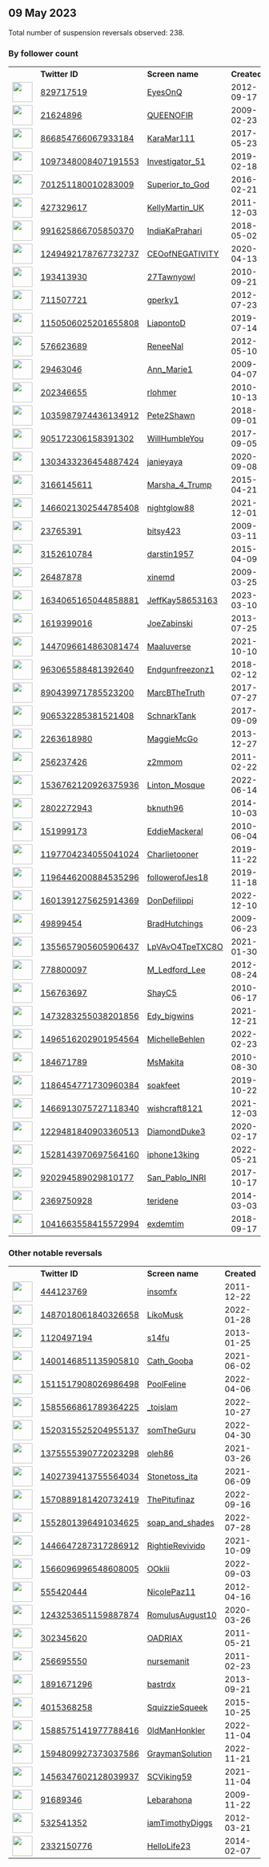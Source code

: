
## 09 May 2023
Total number of suspension reversals observed: 238.

### By follower count
<table><tr><th></th><th align="left">Twitter ID</th><th align="left">Screen name</th>
<th align="left">Created</th><th align="left">Status</th><th align="left">Suspended</th><th align="left">Followers</th>
<tr><td><a href="https://pbs.twimg.com/profile_images/1085873627290107905/UgoEc_ww_normal.jpg"><img src="https://pbs.twimg.com/profile_images/1085873627290107905/UgoEc_ww_normal.jpg" width="40px" height="40px" align="center"/></a></td><td><a href="https://twitter.com/intent/user?user_id=829717519">829717519</a></td><td><a href="https://twitter.com/EyesOnQ">EyesOnQ</a></td><td>2012-09-17</td><td align="center">👋</td><td></td><td>165361</td></tr>
<tr><td><a href="https://pbs.twimg.com/profile_images/1657660317915316224/dgPLag86_normal.jpg"><img src="https://pbs.twimg.com/profile_images/1657660317915316224/dgPLag86_normal.jpg" width="40px" height="40px" align="center"/></a></td><td><a href="https://twitter.com/intent/user?user_id=21624896">21624896</a></td><td><a href="https://twitter.com/QUEENOFIR">QUEENOFIR</a></td><td>2009-02-23</td><td align="center"></td><td>2022-09-22</td><td>26341</td></tr>
<tr><td><a href="https://pbs.twimg.com/profile_images/1658227013705154560/kyrHUyeo_normal.jpg"><img src="https://pbs.twimg.com/profile_images/1658227013705154560/kyrHUyeo_normal.jpg" width="40px" height="40px" align="center"/></a></td><td><a href="https://twitter.com/intent/user?user_id=866854766067933184">866854766067933184</a></td><td><a href="https://twitter.com/KaraMar111">KaraMar111</a></td><td>2017-05-23</td><td align="center"></td><td></td><td>26295</td></tr>
<tr><td><a href="https://pbs.twimg.com/profile_images/1259582916536995841/6N3wmtqJ_normal.jpg"><img src="https://pbs.twimg.com/profile_images/1259582916536995841/6N3wmtqJ_normal.jpg" width="40px" height="40px" align="center"/></a></td><td><a href="https://twitter.com/intent/user?user_id=1097348008407191553">1097348008407191553</a></td><td><a href="https://twitter.com/Investigator_51">Investigator_51</a></td><td>2019-02-18</td><td align="center"></td><td></td><td>22551</td></tr>
<tr><td><a href="https://pbs.twimg.com/profile_images/949110834667536384/E2Gq-PD2_normal.jpg"><img src="https://pbs.twimg.com/profile_images/949110834667536384/E2Gq-PD2_normal.jpg" width="40px" height="40px" align="center"/></a></td><td><a href="https://twitter.com/intent/user?user_id=701251180010283009">701251180010283009</a></td><td><a href="https://twitter.com/Superior_to_God">Superior_to_God</a></td><td>2016-02-21</td><td align="center"></td><td></td><td>18942</td></tr>
<tr><td><a href="https://pbs.twimg.com/profile_images/1655637354856472586/4zcXwJMz_normal.jpg"><img src="https://pbs.twimg.com/profile_images/1655637354856472586/4zcXwJMz_normal.jpg" width="40px" height="40px" align="center"/></a></td><td><a href="https://twitter.com/intent/user?user_id=427329617">427329617</a></td><td><a href="https://twitter.com/KellyMartin_UK">KellyMartin_UK</a></td><td>2011-12-03</td><td align="center"></td><td>2022-08-05</td><td>17109</td></tr>
<tr><td><a href="https://pbs.twimg.com/profile_images/1192593959022784514/7ov624AK_normal.jpg"><img src="https://pbs.twimg.com/profile_images/1192593959022784514/7ov624AK_normal.jpg" width="40px" height="40px" align="center"/></a></td><td><a href="https://twitter.com/intent/user?user_id=991625866705850370">991625866705850370</a></td><td><a href="https://twitter.com/IndiaKaPrahari">IndiaKaPrahari</a></td><td>2018-05-02</td><td align="center"></td><td>2022-10-29</td><td>11388</td></tr>
<tr><td><a href="https://pbs.twimg.com/profile_images/1311251784028037120/i5xSNh_g_normal.jpg"><img src="https://pbs.twimg.com/profile_images/1311251784028037120/i5xSNh_g_normal.jpg" width="40px" height="40px" align="center"/></a></td><td><a href="https://twitter.com/intent/user?user_id=1249492178767732737">1249492178767732737</a></td><td><a href="https://twitter.com/CEOofNEGATIVITY">CEOofNEGATIVITY</a></td><td>2020-04-13</td><td align="center"></td><td></td><td>10148</td></tr>
<tr><td><a href="https://pbs.twimg.com/profile_images/1026582460811935746/aPaNRNvt_normal.jpg"><img src="https://pbs.twimg.com/profile_images/1026582460811935746/aPaNRNvt_normal.jpg" width="40px" height="40px" align="center"/></a></td><td><a href="https://twitter.com/intent/user?user_id=193413930">193413930</a></td><td><a href="https://twitter.com/27Tawnyowl">27Tawnyowl</a></td><td>2010-09-21</td><td align="center"></td><td>2022-12-08</td><td>9120</td></tr>
<tr><td><a href="https://pbs.twimg.com/profile_images/378800000559879785/f4484198089024077799449e72d97a78_normal.jpeg"><img src="https://pbs.twimg.com/profile_images/378800000559879785/f4484198089024077799449e72d97a78_normal.jpeg" width="40px" height="40px" align="center"/></a></td><td><a href="https://twitter.com/intent/user?user_id=711507721">711507721</a></td><td><a href="https://twitter.com/gperky1">gperky1</a></td><td>2012-07-23</td><td align="center"></td><td>2023-04-28</td><td>9075</td></tr>
<tr><td><a href="https://pbs.twimg.com/profile_images/1655962692899700737/DX9uzm_n_normal.jpg"><img src="https://pbs.twimg.com/profile_images/1655962692899700737/DX9uzm_n_normal.jpg" width="40px" height="40px" align="center"/></a></td><td><a href="https://twitter.com/intent/user?user_id=1150506025201655808">1150506025201655808</a></td><td><a href="https://twitter.com/LiapontoD">LiapontoD</a></td><td>2019-07-14</td><td align="center"></td><td>2022-11-12</td><td>7781</td></tr>
<tr><td><a href="https://pbs.twimg.com/profile_images/1344110646842036224/AhBV2P_8_normal.jpg"><img src="https://pbs.twimg.com/profile_images/1344110646842036224/AhBV2P_8_normal.jpg" width="40px" height="40px" align="center"/></a></td><td><a href="https://twitter.com/intent/user?user_id=576623689">576623689</a></td><td><a href="https://twitter.com/ReneeNal">ReneeNal</a></td><td>2012-05-10</td><td align="center"></td><td></td><td>6091</td></tr>
<tr><td><a href="https://pbs.twimg.com/profile_images/1800263641/407855_283971118331040_228697947191691_813007_1509012908_n_normal.jpg"><img src="https://pbs.twimg.com/profile_images/1800263641/407855_283971118331040_228697947191691_813007_1509012908_n_normal.jpg" width="40px" height="40px" align="center"/></a></td><td><a href="https://twitter.com/intent/user?user_id=29463046">29463046</a></td><td><a href="https://twitter.com/Ann_Marie1">Ann_Marie1</a></td><td>2009-04-07</td><td align="center"></td><td></td><td>5734</td></tr>
<tr><td><a href="https://pbs.twimg.com/profile_images/1449727443317805057/HIpdcjv9_normal.jpg"><img src="https://pbs.twimg.com/profile_images/1449727443317805057/HIpdcjv9_normal.jpg" width="40px" height="40px" align="center"/></a></td><td><a href="https://twitter.com/intent/user?user_id=202346655">202346655</a></td><td><a href="https://twitter.com/rlohmer">rlohmer</a></td><td>2010-10-13</td><td align="center"></td><td>2022-08-07</td><td>5686</td></tr>
<tr><td><a href="https://pbs.twimg.com/profile_images/1658881510626164738/Uh-NiWzT_normal.jpg"><img src="https://pbs.twimg.com/profile_images/1658881510626164738/Uh-NiWzT_normal.jpg" width="40px" height="40px" align="center"/></a></td><td><a href="https://twitter.com/intent/user?user_id=1035987974436134912">1035987974436134912</a></td><td><a href="https://twitter.com/Pete2Shawn">Pete2Shawn</a></td><td>2018-09-01</td><td align="center"></td><td>2022-05-03</td><td>4835</td></tr>
<tr><td><a href="https://pbs.twimg.com/profile_images/1164921898834243584/Z7rOxLB0_normal.jpg"><img src="https://pbs.twimg.com/profile_images/1164921898834243584/Z7rOxLB0_normal.jpg" width="40px" height="40px" align="center"/></a></td><td><a href="https://twitter.com/intent/user?user_id=905172306158391302">905172306158391302</a></td><td><a href="https://twitter.com/WillHumbleYou">WillHumbleYou</a></td><td>2017-09-05</td><td align="center"></td><td></td><td>4417</td></tr>
<tr><td><a href="https://pbs.twimg.com/profile_images/1315314669494575105/yp_o2juC_normal.jpg"><img src="https://pbs.twimg.com/profile_images/1315314669494575105/yp_o2juC_normal.jpg" width="40px" height="40px" align="center"/></a></td><td><a href="https://twitter.com/intent/user?user_id=1303433236454887424">1303433236454887424</a></td><td><a href="https://twitter.com/janieyaya">janieyaya</a></td><td>2020-09-08</td><td align="center"></td><td></td><td>3783</td></tr>
<tr><td><a href="https://pbs.twimg.com/profile_images/1166846955097612294/LE7yVbEp_normal.jpg"><img src="https://pbs.twimg.com/profile_images/1166846955097612294/LE7yVbEp_normal.jpg" width="40px" height="40px" align="center"/></a></td><td><a href="https://twitter.com/intent/user?user_id=3166145611">3166145611</a></td><td><a href="https://twitter.com/Marsha_4_Trump">Marsha_4_Trump</a></td><td>2015-04-21</td><td align="center"></td><td></td><td>3770</td></tr>
<tr><td><a href="https://pbs.twimg.com/profile_images/1481782055524573191/mcVoI8_l_normal.jpg"><img src="https://pbs.twimg.com/profile_images/1481782055524573191/mcVoI8_l_normal.jpg" width="40px" height="40px" align="center"/></a></td><td><a href="https://twitter.com/intent/user?user_id=1466021302544785408">1466021302544785408</a></td><td><a href="https://twitter.com/nightglow88">nightglow88</a></td><td>2021-12-01</td><td align="center"></td><td>2022-09-28</td><td>3703</td></tr>
<tr><td><a href="https://pbs.twimg.com/profile_images/427129827515052032/8LitqiIK_normal.jpeg"><img src="https://pbs.twimg.com/profile_images/427129827515052032/8LitqiIK_normal.jpeg" width="40px" height="40px" align="center"/></a></td><td><a href="https://twitter.com/intent/user?user_id=23765391">23765391</a></td><td><a href="https://twitter.com/bitsy423">bitsy423</a></td><td>2009-03-11</td><td align="center"></td><td></td><td>3375</td></tr>
<tr><td><a href="https://pbs.twimg.com/profile_images/1304138288228380674/33EqZS5f_normal.jpg"><img src="https://pbs.twimg.com/profile_images/1304138288228380674/33EqZS5f_normal.jpg" width="40px" height="40px" align="center"/></a></td><td><a href="https://twitter.com/intent/user?user_id=3152610784">3152610784</a></td><td><a href="https://twitter.com/darstin1957">darstin1957</a></td><td>2015-04-09</td><td align="center"></td><td>2022-05-22</td><td>3282</td></tr>
<tr><td><a href="https://pbs.twimg.com/profile_images/893221231318540289/dFwr2c--_normal.jpg"><img src="https://pbs.twimg.com/profile_images/893221231318540289/dFwr2c--_normal.jpg" width="40px" height="40px" align="center"/></a></td><td><a href="https://twitter.com/intent/user?user_id=26487878">26487878</a></td><td><a href="https://twitter.com/xinemd">xinemd</a></td><td>2009-03-25</td><td align="center"></td><td></td><td>2857</td></tr>
<tr><td><a href="https://pbs.twimg.com/profile_images/1634066842703503361/FE_jvBi__normal.jpg"><img src="https://pbs.twimg.com/profile_images/1634066842703503361/FE_jvBi__normal.jpg" width="40px" height="40px" align="center"/></a></td><td><a href="https://twitter.com/intent/user?user_id=1634065165044858881">1634065165044858881</a></td><td><a href="https://twitter.com/JeffKay58653163">JeffKay58653163</a></td><td>2023-03-10</td><td align="center"></td><td>2023-05-02</td><td>2666</td></tr>
<tr><td><a href="https://pbs.twimg.com/profile_images/473437821168934912/t1k6Lk6y_normal.jpeg"><img src="https://pbs.twimg.com/profile_images/473437821168934912/t1k6Lk6y_normal.jpeg" width="40px" height="40px" align="center"/></a></td><td><a href="https://twitter.com/intent/user?user_id=1619399016">1619399016</a></td><td><a href="https://twitter.com/JoeZabinski">JoeZabinski</a></td><td>2013-07-25</td><td align="center"></td><td></td><td>2652</td></tr>
<tr><td><a href="https://pbs.twimg.com/profile_images/1447107025230385158/5jGA_6u__normal.jpg"><img src="https://pbs.twimg.com/profile_images/1447107025230385158/5jGA_6u__normal.jpg" width="40px" height="40px" align="center"/></a></td><td><a href="https://twitter.com/intent/user?user_id=1447096614863081474">1447096614863081474</a></td><td><a href="https://twitter.com/Maaluverse">Maaluverse</a></td><td>2021-10-10</td><td align="center"></td><td>2023-01-19</td><td>2483</td></tr>
<tr><td><a href="https://pbs.twimg.com/profile_images/967876014746587136/ib0IXoFU_normal.jpg"><img src="https://pbs.twimg.com/profile_images/967876014746587136/ib0IXoFU_normal.jpg" width="40px" height="40px" align="center"/></a></td><td><a href="https://twitter.com/intent/user?user_id=963065588481392640">963065588481392640</a></td><td><a href="https://twitter.com/Endgunfreezonz1">Endgunfreezonz1</a></td><td>2018-02-12</td><td align="center"></td><td></td><td>2280</td></tr>
<tr><td><a href="https://pbs.twimg.com/profile_images/924562807936270336/kwVxbKxg_normal.jpg"><img src="https://pbs.twimg.com/profile_images/924562807936270336/kwVxbKxg_normal.jpg" width="40px" height="40px" align="center"/></a></td><td><a href="https://twitter.com/intent/user?user_id=890439971785523200">890439971785523200</a></td><td><a href="https://twitter.com/MarcBTheTruth">MarcBTheTruth</a></td><td>2017-07-27</td><td align="center"></td><td></td><td>2158</td></tr>
<tr><td><a href="https://pbs.twimg.com/profile_images/906938472887451648/GcnOqAPI_normal.jpg"><img src="https://pbs.twimg.com/profile_images/906938472887451648/GcnOqAPI_normal.jpg" width="40px" height="40px" align="center"/></a></td><td><a href="https://twitter.com/intent/user?user_id=906532285381521408">906532285381521408</a></td><td><a href="https://twitter.com/SchnarkTank">SchnarkTank</a></td><td>2017-09-09</td><td align="center"></td><td></td><td>2026</td></tr>
<tr><td><a href="https://pbs.twimg.com/profile_images/613201048832847872/eoY400Ci_normal.jpg"><img src="https://pbs.twimg.com/profile_images/613201048832847872/eoY400Ci_normal.jpg" width="40px" height="40px" align="center"/></a></td><td><a href="https://twitter.com/intent/user?user_id=2263618980">2263618980</a></td><td><a href="https://twitter.com/MaggieMcGo">MaggieMcGo</a></td><td>2013-12-27</td><td align="center"></td><td>2023-02-23</td><td>1981</td></tr>
<tr><td><a href="https://pbs.twimg.com/profile_images/1657281231875350528/bcME4WAi_normal.jpg"><img src="https://pbs.twimg.com/profile_images/1657281231875350528/bcME4WAi_normal.jpg" width="40px" height="40px" align="center"/></a></td><td><a href="https://twitter.com/intent/user?user_id=256237426">256237426</a></td><td><a href="https://twitter.com/z2mmom">z2mmom</a></td><td>2011-02-22</td><td align="center"></td><td></td><td>1660</td></tr>
<tr><td><a href="https://pbs.twimg.com/profile_images/1657106264780840960/6utDECgU_normal.jpg"><img src="https://pbs.twimg.com/profile_images/1657106264780840960/6utDECgU_normal.jpg" width="40px" height="40px" align="center"/></a></td><td><a href="https://twitter.com/intent/user?user_id=1536762120926375936">1536762120926375936</a></td><td><a href="https://twitter.com/Linton_Mosque">Linton_Mosque</a></td><td>2022-06-14</td><td align="center"></td><td>2023-01-02</td><td>1635</td></tr>
<tr><td><a href="https://pbs.twimg.com/profile_images/1096426459865010176/QungBdi2_normal.jpg"><img src="https://pbs.twimg.com/profile_images/1096426459865010176/QungBdi2_normal.jpg" width="40px" height="40px" align="center"/></a></td><td><a href="https://twitter.com/intent/user?user_id=2802272943">2802272943</a></td><td><a href="https://twitter.com/bknuth96">bknuth96</a></td><td>2014-10-03</td><td align="center"></td><td></td><td>1389</td></tr>
<tr><td><a href="https://pbs.twimg.com/profile_images/1656604619882082306/RgDLUso4_normal.jpg"><img src="https://pbs.twimg.com/profile_images/1656604619882082306/RgDLUso4_normal.jpg" width="40px" height="40px" align="center"/></a></td><td><a href="https://twitter.com/intent/user?user_id=151999173">151999173</a></td><td><a href="https://twitter.com/EddieMackeral">EddieMackeral</a></td><td>2010-06-04</td><td align="center"></td><td></td><td>1370</td></tr>
<tr><td><a href="https://pbs.twimg.com/profile_images/1288269055900528640/7R0beTAU_normal.jpg"><img src="https://pbs.twimg.com/profile_images/1288269055900528640/7R0beTAU_normal.jpg" width="40px" height="40px" align="center"/></a></td><td><a href="https://twitter.com/intent/user?user_id=1197704234055041024">1197704234055041024</a></td><td><a href="https://twitter.com/Charlietooner">Charlietooner</a></td><td>2019-11-22</td><td align="center"></td><td>2022-02-13</td><td>1347</td></tr>
<tr><td><a href="https://pbs.twimg.com/profile_images/1196446507077185536/AlGpoqQ0_normal.jpg"><img src="https://pbs.twimg.com/profile_images/1196446507077185536/AlGpoqQ0_normal.jpg" width="40px" height="40px" align="center"/></a></td><td><a href="https://twitter.com/intent/user?user_id=1196446200884535296">1196446200884535296</a></td><td><a href="https://twitter.com/followerofJes18">followerofJes18</a></td><td>2019-11-18</td><td align="center"></td><td></td><td>1333</td></tr>
<tr><td><a href="https://pbs.twimg.com/profile_images/1657729642646716416/xC9y5twg_normal.jpg"><img src="https://pbs.twimg.com/profile_images/1657729642646716416/xC9y5twg_normal.jpg" width="40px" height="40px" align="center"/></a></td><td><a href="https://twitter.com/intent/user?user_id=1601391275625914369">1601391275625914369</a></td><td><a href="https://twitter.com/DonDefilippi">DonDefilippi</a></td><td>2022-12-10</td><td align="center"></td><td>2023-03-06</td><td>1319</td></tr>
<tr><td><a href="https://pbs.twimg.com/profile_images/1148319371153985536/e9vnrWbT_normal.jpg"><img src="https://pbs.twimg.com/profile_images/1148319371153985536/e9vnrWbT_normal.jpg" width="40px" height="40px" align="center"/></a></td><td><a href="https://twitter.com/intent/user?user_id=49899454">49899454</a></td><td><a href="https://twitter.com/BradHutchings">BradHutchings</a></td><td>2009-06-23</td><td align="center"></td><td></td><td>1309</td></tr>
<tr><td><a href="https://pbs.twimg.com/profile_images/1513700979962785792/gI3toqJi_normal.jpg"><img src="https://pbs.twimg.com/profile_images/1513700979962785792/gI3toqJi_normal.jpg" width="40px" height="40px" align="center"/></a></td><td><a href="https://twitter.com/intent/user?user_id=1355657905605906437">1355657905605906437</a></td><td><a href="https://twitter.com/LpVAvO4TpeTXC8O">LpVAvO4TpeTXC8O</a></td><td>2021-01-30</td><td align="center"></td><td>2022-07-11</td><td>1299</td></tr>
<tr><td><a href="https://pbs.twimg.com/profile_images/462743405894705152/BYd9T3ZB_normal.jpeg"><img src="https://pbs.twimg.com/profile_images/462743405894705152/BYd9T3ZB_normal.jpeg" width="40px" height="40px" align="center"/></a></td><td><a href="https://twitter.com/intent/user?user_id=778800097">778800097</a></td><td><a href="https://twitter.com/M_Ledford_Lee">M_Ledford_Lee</a></td><td>2012-08-24</td><td align="center"></td><td>2023-01-10</td><td>1298</td></tr>
<tr><td><a href="https://pbs.twimg.com/profile_images/1511929232905195521/_hzv5xJF_normal.jpg"><img src="https://pbs.twimg.com/profile_images/1511929232905195521/_hzv5xJF_normal.jpg" width="40px" height="40px" align="center"/></a></td><td><a href="https://twitter.com/intent/user?user_id=156763697">156763697</a></td><td><a href="https://twitter.com/ShayC5">ShayC5</a></td><td>2010-06-17</td><td align="center"></td><td>2022-07-19</td><td>1270</td></tr>
<tr><td><a href="https://pbs.twimg.com/profile_images/1473285444896903170/xJw65x-D_normal.jpg"><img src="https://pbs.twimg.com/profile_images/1473285444896903170/xJw65x-D_normal.jpg" width="40px" height="40px" align="center"/></a></td><td><a href="https://twitter.com/intent/user?user_id=1473283255038201856">1473283255038201856</a></td><td><a href="https://twitter.com/Edy_bigwins">Edy_bigwins</a></td><td>2021-12-21</td><td align="center"></td><td>2023-02-01</td><td>1254</td></tr>
<tr><td><a href="https://pbs.twimg.com/profile_images/1528484286931795976/YT3gPIpW_normal.jpg"><img src="https://pbs.twimg.com/profile_images/1528484286931795976/YT3gPIpW_normal.jpg" width="40px" height="40px" align="center"/></a></td><td><a href="https://twitter.com/intent/user?user_id=1496516202901954564">1496516202901954564</a></td><td><a href="https://twitter.com/MichelleBehlen">MichelleBehlen</a></td><td>2022-02-23</td><td align="center"></td><td>2022-08-10</td><td>1211</td></tr>
<tr><td><a href="https://pbs.twimg.com/profile_images/1213923334779363329/nbs0zrHG_normal.jpg"><img src="https://pbs.twimg.com/profile_images/1213923334779363329/nbs0zrHG_normal.jpg" width="40px" height="40px" align="center"/></a></td><td><a href="https://twitter.com/intent/user?user_id=184671789">184671789</a></td><td><a href="https://twitter.com/MsMakita">MsMakita</a></td><td>2010-08-30</td><td align="center"></td><td></td><td>1187</td></tr>
<tr><td><a href="https://pbs.twimg.com/profile_images/1227679000853729280/RFrMDDmv_normal.jpg"><img src="https://pbs.twimg.com/profile_images/1227679000853729280/RFrMDDmv_normal.jpg" width="40px" height="40px" align="center"/></a></td><td><a href="https://twitter.com/intent/user?user_id=1186454771730960384">1186454771730960384</a></td><td><a href="https://twitter.com/soakfeet">soakfeet</a></td><td>2019-10-22</td><td align="center"></td><td></td><td>1150</td></tr>
<tr><td><a href="https://pbs.twimg.com/profile_images/1511426599157223430/hUqkQX8e_normal.jpg"><img src="https://pbs.twimg.com/profile_images/1511426599157223430/hUqkQX8e_normal.jpg" width="40px" height="40px" align="center"/></a></td><td><a href="https://twitter.com/intent/user?user_id=1466913075727118340">1466913075727118340</a></td><td><a href="https://twitter.com/wishcraft8121">wishcraft8121</a></td><td>2021-12-03</td><td align="center"></td><td>2022-07-22</td><td>1095</td></tr>
<tr><td><a href="https://pbs.twimg.com/profile_images/1267982772762816512/fsGw587a_normal.jpg"><img src="https://pbs.twimg.com/profile_images/1267982772762816512/fsGw587a_normal.jpg" width="40px" height="40px" align="center"/></a></td><td><a href="https://twitter.com/intent/user?user_id=1229481840903360513">1229481840903360513</a></td><td><a href="https://twitter.com/DiamondDuke3">DiamondDuke3</a></td><td>2020-02-17</td><td align="center"></td><td>2022-10-29</td><td>1075</td></tr>
<tr><td><a href="https://pbs.twimg.com/profile_images/1656357510721445891/XvDfvLdS_normal.jpg"><img src="https://pbs.twimg.com/profile_images/1656357510721445891/XvDfvLdS_normal.jpg" width="40px" height="40px" align="center"/></a></td><td><a href="https://twitter.com/intent/user?user_id=1528143970697564160">1528143970697564160</a></td><td><a href="https://twitter.com/iphone13king">iphone13king</a></td><td>2022-05-21</td><td align="center"></td><td>2023-02-22</td><td>1009</td></tr>
<tr><td><a href="https://pbs.twimg.com/profile_images/1527490015328083971/6EXD45bu_normal.jpg"><img src="https://pbs.twimg.com/profile_images/1527490015328083971/6EXD45bu_normal.jpg" width="40px" height="40px" align="center"/></a></td><td><a href="https://twitter.com/intent/user?user_id=920294589029810177">920294589029810177</a></td><td><a href="https://twitter.com/San_Pablo_INRI">San_Pablo_INRI</a></td><td>2017-10-17</td><td align="center"></td><td>2022-08-18</td><td>969</td></tr>
<tr><td><a href="https://pbs.twimg.com/profile_images/863118016510398468/1D2cb0Gc_normal.jpg"><img src="https://pbs.twimg.com/profile_images/863118016510398468/1D2cb0Gc_normal.jpg" width="40px" height="40px" align="center"/></a></td><td><a href="https://twitter.com/intent/user?user_id=2369750928">2369750928</a></td><td><a href="https://twitter.com/teridene">teridene</a></td><td>2014-03-03</td><td align="center"></td><td></td><td>949</td></tr>
<tr><td><a href="https://pbs.twimg.com/profile_images/1655734330340114434/RuVoQ1In_normal.jpg"><img src="https://pbs.twimg.com/profile_images/1655734330340114434/RuVoQ1In_normal.jpg" width="40px" height="40px" align="center"/></a></td><td><a href="https://twitter.com/intent/user?user_id=1041663558415572994">1041663558415572994</a></td><td><a href="https://twitter.com/exdemtim">exdemtim</a></td><td>2018-09-17</td><td align="center"></td><td></td><td>817</td></tr>
</table>

### Other notable reversals
<table><tr><th></th><th align="left">Twitter ID</th><th align="left">Screen name</th>
<th align="left">Created</th><th align="left">Status</th><th align="left">Suspended</th><th align="left">Followers</th>
<tr><td><a href="https://pbs.twimg.com/profile_images/1656243556875370496/nAnOIWpQ_normal.jpg"><img src="https://pbs.twimg.com/profile_images/1656243556875370496/nAnOIWpQ_normal.jpg" width="40px" height="40px" align="center"/></a></td><td><a href="https://twitter.com/intent/user?user_id=444123769">444123769</a></td><td><a href="https://twitter.com/insomfx">insomfx</a></td><td>2011-12-22</td><td align="center"></td><td>2022-12-12</td><td>460</td></tr>
<tr><td><a href="https://pbs.twimg.com/profile_images/1655818207029256193/y1S8yl9B_normal.jpg"><img src="https://pbs.twimg.com/profile_images/1655818207029256193/y1S8yl9B_normal.jpg" width="40px" height="40px" align="center"/></a></td><td><a href="https://twitter.com/intent/user?user_id=1487018061840326658">1487018061840326658</a></td><td><a href="https://twitter.com/LikoMusk">LikoMusk</a></td><td>2022-01-28</td><td align="center"></td><td>2023-01-05</td><td>53</td></tr>
<tr><td><a href="https://pbs.twimg.com/profile_images/1547518795077632003/U9LSM-mv_normal.jpg"><img src="https://pbs.twimg.com/profile_images/1547518795077632003/U9LSM-mv_normal.jpg" width="40px" height="40px" align="center"/></a></td><td><a href="https://twitter.com/intent/user?user_id=1120497194">1120497194</a></td><td><a href="https://twitter.com/s14fu">s14fu</a></td><td>2013-01-25</td><td align="center"></td><td>2023-05-09</td><td>8</td></tr>
<tr><td><a href="https://pbs.twimg.com/profile_images/1522809920436981761/SUDSmsuA_normal.jpg"><img src="https://pbs.twimg.com/profile_images/1522809920436981761/SUDSmsuA_normal.jpg" width="40px" height="40px" align="center"/></a></td><td><a href="https://twitter.com/intent/user?user_id=1400146851135905810">1400146851135905810</a></td><td><a href="https://twitter.com/Cath_Gooba">Cath_Gooba</a></td><td>2021-06-02</td><td align="center"></td><td>2022-08-30</td><td>128</td></tr>
<tr><td><a href="https://pbs.twimg.com/profile_images/1511520087102083074/_Ow_YInc_normal.jpg"><img src="https://pbs.twimg.com/profile_images/1511520087102083074/_Ow_YInc_normal.jpg" width="40px" height="40px" align="center"/></a></td><td><a href="https://twitter.com/intent/user?user_id=1511517908026986498">1511517908026986498</a></td><td><a href="https://twitter.com/PoolFeline">PoolFeline</a></td><td>2022-04-06</td><td align="center"></td><td>2022-12-01</td><td>145</td></tr>
<tr><td><a href="https://pbs.twimg.com/profile_images/1658178933924282375/OCf-RFTE_normal.jpg"><img src="https://pbs.twimg.com/profile_images/1658178933924282375/OCf-RFTE_normal.jpg" width="40px" height="40px" align="center"/></a></td><td><a href="https://twitter.com/intent/user?user_id=1585566861789364225">1585566861789364225</a></td><td><a href="https://twitter.com/_toislam">_toislam</a></td><td>2022-10-27</td><td align="center">🔒</td><td>2023-01-03</td><td>143</td></tr>
<tr><td><a href="https://pbs.twimg.com/profile_images/1520321565438935040/alMzNO4y_normal.jpg"><img src="https://pbs.twimg.com/profile_images/1520321565438935040/alMzNO4y_normal.jpg" width="40px" height="40px" align="center"/></a></td><td><a href="https://twitter.com/intent/user?user_id=1520315525204955137">1520315525204955137</a></td><td><a href="https://twitter.com/somTheGuru">somTheGuru</a></td><td>2022-04-30</td><td align="center"></td><td>2023-03-02</td><td>501</td></tr>
<tr><td><a href="https://pbs.twimg.com/profile_images/1408252183393472516/gsy1Qy1L_normal.jpg"><img src="https://pbs.twimg.com/profile_images/1408252183393472516/gsy1Qy1L_normal.jpg" width="40px" height="40px" align="center"/></a></td><td><a href="https://twitter.com/intent/user?user_id=1375555390772023298">1375555390772023298</a></td><td><a href="https://twitter.com/oleh86">oleh86</a></td><td>2021-03-26</td><td align="center"></td><td>2023-03-15</td><td>227</td></tr>
<tr><td><a href="https://pbs.twimg.com/profile_images/1402744840744542212/ZK_Ku9fA_normal.jpg"><img src="https://pbs.twimg.com/profile_images/1402744840744542212/ZK_Ku9fA_normal.jpg" width="40px" height="40px" align="center"/></a></td><td><a href="https://twitter.com/intent/user?user_id=1402739413755564034">1402739413755564034</a></td><td><a href="https://twitter.com/Stonetoss_ita">Stonetoss_ita</a></td><td>2021-06-09</td><td align="center"></td><td>2022-07-22</td><td>185</td></tr>
<tr><td><a href="https://pbs.twimg.com/profile_images/1587526976365027333/nlSn6TIc_normal.jpg"><img src="https://pbs.twimg.com/profile_images/1587526976365027333/nlSn6TIc_normal.jpg" width="40px" height="40px" align="center"/></a></td><td><a href="https://twitter.com/intent/user?user_id=1570889181420732419">1570889181420732419</a></td><td><a href="https://twitter.com/ThePitufinaz">ThePitufinaz</a></td><td>2022-09-16</td><td align="center"></td><td>2022-11-24</td><td>125</td></tr>
<tr><td><a href="https://pbs.twimg.com/profile_images/1655921284239306754/ZH0BGseR_normal.jpg"><img src="https://pbs.twimg.com/profile_images/1655921284239306754/ZH0BGseR_normal.jpg" width="40px" height="40px" align="center"/></a></td><td><a href="https://twitter.com/intent/user?user_id=1552801396491034625">1552801396491034625</a></td><td><a href="https://twitter.com/soap_and_shades">soap_and_shades</a></td><td>2022-07-28</td><td align="center"></td><td>2023-01-07</td><td>16</td></tr>
<tr><td><a href="https://pbs.twimg.com/profile_images/1481835652773662722/Z6FkQvYk_normal.jpg"><img src="https://pbs.twimg.com/profile_images/1481835652773662722/Z6FkQvYk_normal.jpg" width="40px" height="40px" align="center"/></a></td><td><a href="https://twitter.com/intent/user?user_id=1446647287317286912">1446647287317286912</a></td><td><a href="https://twitter.com/RightieRevivido">RightieRevivido</a></td><td>2021-10-09</td><td align="center"></td><td>2022-12-10</td><td>162</td></tr>
<tr><td><a href="https://pbs.twimg.com/profile_images/1566099954069897217/cHUqwKzw_normal.jpg"><img src="https://pbs.twimg.com/profile_images/1566099954069897217/cHUqwKzw_normal.jpg" width="40px" height="40px" align="center"/></a></td><td><a href="https://twitter.com/intent/user?user_id=1566096996548608005">1566096996548608005</a></td><td><a href="https://twitter.com/OOklii">OOklii</a></td><td>2022-09-03</td><td align="center"></td><td>2023-05-05</td><td>254</td></tr>
<tr><td><a href="https://pbs.twimg.com/profile_images/1655787915396481024/2e1jl72C_normal.jpg"><img src="https://pbs.twimg.com/profile_images/1655787915396481024/2e1jl72C_normal.jpg" width="40px" height="40px" align="center"/></a></td><td><a href="https://twitter.com/intent/user?user_id=555420444">555420444</a></td><td><a href="https://twitter.com/NicolePaz11">NicolePaz11</a></td><td>2012-04-16</td><td align="center"></td><td>2022-12-24</td><td>691</td></tr>
<tr><td><a href="https://pbs.twimg.com/profile_images/1243255999202557953/JvIr9UbI_normal.jpg"><img src="https://pbs.twimg.com/profile_images/1243255999202557953/JvIr9UbI_normal.jpg" width="40px" height="40px" align="center"/></a></td><td><a href="https://twitter.com/intent/user?user_id=1243253651159887874">1243253651159887874</a></td><td><a href="https://twitter.com/RomulusAugust10">RomulusAugust10</a></td><td>2020-03-26</td><td align="center"></td><td>2022-09-16</td><td>8</td></tr>
<tr><td><a href="https://pbs.twimg.com/profile_images/1655801585098715136/1f-j2H32_normal.jpg"><img src="https://pbs.twimg.com/profile_images/1655801585098715136/1f-j2H32_normal.jpg" width="40px" height="40px" align="center"/></a></td><td><a href="https://twitter.com/intent/user?user_id=302345620">302345620</a></td><td><a href="https://twitter.com/OADRIAX">OADRIAX</a></td><td>2011-05-21</td><td align="center"></td><td>2022-05-14</td><td>356</td></tr>
<tr><td><a href="https://pbs.twimg.com/profile_images/1261103089249062912/3TM5aGUk_normal.jpg"><img src="https://pbs.twimg.com/profile_images/1261103089249062912/3TM5aGUk_normal.jpg" width="40px" height="40px" align="center"/></a></td><td><a href="https://twitter.com/intent/user?user_id=256695550">256695550</a></td><td><a href="https://twitter.com/nursemanit">nursemanit</a></td><td>2011-02-23</td><td align="center"></td><td>2022-11-29</td><td>0</td></tr>
<tr><td><a href="https://pbs.twimg.com/profile_images/471929724051017728/0H7cKHUH_normal.png"><img src="https://pbs.twimg.com/profile_images/471929724051017728/0H7cKHUH_normal.png" width="40px" height="40px" align="center"/></a></td><td><a href="https://twitter.com/intent/user?user_id=1891671296">1891671296</a></td><td><a href="https://twitter.com/bastrdx">bastrdx</a></td><td>2013-09-21</td><td align="center"></td><td>2023-04-17</td><td>119</td></tr>
<tr><td><a href="https://pbs.twimg.com/profile_images/1375541122273959939/kj830xMn_normal.jpg"><img src="https://pbs.twimg.com/profile_images/1375541122273959939/kj830xMn_normal.jpg" width="40px" height="40px" align="center"/></a></td><td><a href="https://twitter.com/intent/user?user_id=4015368258">4015368258</a></td><td><a href="https://twitter.com/SquizzieSqueek">SquizzieSqueek</a></td><td>2015-10-25</td><td align="center"></td><td>2023-04-08</td><td>39</td></tr>
<tr><td><a href="https://pbs.twimg.com/profile_images/1657515466636804098/pVFY-h2c_normal.jpg"><img src="https://pbs.twimg.com/profile_images/1657515466636804098/pVFY-h2c_normal.jpg" width="40px" height="40px" align="center"/></a></td><td><a href="https://twitter.com/intent/user?user_id=1588575141977788416">1588575141977788416</a></td><td><a href="https://twitter.com/0ldManHonkler">0ldManHonkler</a></td><td>2022-11-04</td><td align="center"></td><td>2023-04-26</td><td>443</td></tr>
<tr><td><a href="https://pbs.twimg.com/profile_images/1594810118553608221/272OLvPH_normal.png"><img src="https://pbs.twimg.com/profile_images/1594810118553608221/272OLvPH_normal.png" width="40px" height="40px" align="center"/></a></td><td><a href="https://twitter.com/intent/user?user_id=1594809927373037586">1594809927373037586</a></td><td><a href="https://twitter.com/GraymanSolution">GraymanSolution</a></td><td>2022-11-21</td><td align="center"></td><td>2023-01-21</td><td>378</td></tr>
<tr><td><a href="https://pbs.twimg.com/profile_images/1518959372700848129/YOYJesHM_normal.jpg"><img src="https://pbs.twimg.com/profile_images/1518959372700848129/YOYJesHM_normal.jpg" width="40px" height="40px" align="center"/></a></td><td><a href="https://twitter.com/intent/user?user_id=1456347602128039937">1456347602128039937</a></td><td><a href="https://twitter.com/SCViking59">SCViking59</a></td><td>2021-11-04</td><td align="center"></td><td>2022-10-20</td><td>509</td></tr>
<tr><td><a href="https://pbs.twimg.com/profile_images/1531294433156677634/bkKP-PY2_normal.jpg"><img src="https://pbs.twimg.com/profile_images/1531294433156677634/bkKP-PY2_normal.jpg" width="40px" height="40px" align="center"/></a></td><td><a href="https://twitter.com/intent/user?user_id=91689346">91689346</a></td><td><a href="https://twitter.com/Lebarahona">Lebarahona</a></td><td>2009-11-22</td><td align="center"></td><td>2022-12-15</td><td>65</td></tr>
<tr><td><a href="https://pbs.twimg.com/profile_images/1522351874627756033/O37uellc_normal.jpg"><img src="https://pbs.twimg.com/profile_images/1522351874627756033/O37uellc_normal.jpg" width="40px" height="40px" align="center"/></a></td><td><a href="https://twitter.com/intent/user?user_id=532541352">532541352</a></td><td><a href="https://twitter.com/iamTimothyDiggs">iamTimothyDiggs</a></td><td>2012-03-21</td><td align="center"></td><td>2022-11-08</td><td>139</td></tr>
<tr><td><a href="https://pbs.twimg.com/profile_images/1009746628780199936/EH775PLW_normal.jpg"><img src="https://pbs.twimg.com/profile_images/1009746628780199936/EH775PLW_normal.jpg" width="40px" height="40px" align="center"/></a></td><td><a href="https://twitter.com/intent/user?user_id=2332150776">2332150776</a></td><td><a href="https://twitter.com/HelloLife23">HelloLife23</a></td><td>2014-02-07</td><td align="center">🔒</td><td>2022-11-09</td><td>1</td></tr>
</table>
